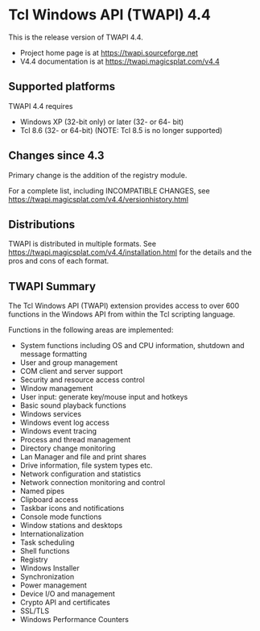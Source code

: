 # Tcl Windows API (TWAPI) 4.4

This is the release version of TWAPI 4.4.

  * Project home page is at https://twapi.sourceforge.net
  * V4.4 documentation is at https://twapi.magicsplat.com/v4.4

## Supported platforms

TWAPI 4.4 requires

  * Windows XP (32-bit only) or later (32- or 64- bit)
  * Tcl 8.6 (32- or 64-bit) (NOTE: Tcl 8.5 is no longer supported)

## Changes since 4.3

Primary change is the addition of the registry module.

For a complete list, including INCOMPATIBLE CHANGES, see 
https://twapi.magicsplat.com/v4.4/versionhistory.html

## Distributions

TWAPI is distributed in multiple formats.
See https://twapi.magicsplat.com/v4.4/installation.html for the details
and the pros and cons of each format.

## TWAPI Summary

The Tcl Windows API (TWAPI) extension provides
access to over 600 functions in the Windows API
from within the Tcl scripting language.

Functions in the following areas are implemented:

  * System functions including OS and CPU information,
    shutdown and message formatting
  * User and group management
  * COM client and server support
  * Security and resource access control
  * Window management
  * User input: generate key/mouse input and hotkeys
  * Basic sound playback functions
  * Windows services
  * Windows event log access
  * Windows event tracing
  * Process and thread management
  * Directory change monitoring
  * Lan Manager and file and print shares
  * Drive information, file system types etc.
  * Network configuration and statistics
  * Network connection monitoring and control
  * Named pipes
  * Clipboard access
  * Taskbar icons and notifications
  * Console mode functions
  * Window stations and desktops
  * Internationalization
  * Task scheduling
  * Shell functions 
  * Registry
  * Windows Installer
  * Synchronization
  * Power management
  * Device I/O and management
  * Crypto API and certificates
  * SSL/TLS
  * Windows Performance Counters
